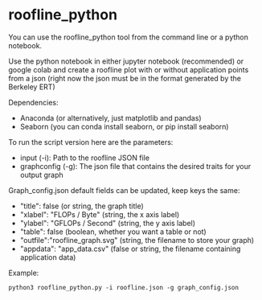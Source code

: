 # roofline_python

You can use the roofline_python tool from the command line or a python notebook.

Use the python notebook in either jupyter notebook (recommended) or google colab and create a roofline plot with or without application points from a json (right now the json must be in the format generated by the Berkeley ERT)

Dependencies:
* Anaconda (or alternatively, just matplotlib and pandas)
* Seaborn (you can conda install seaborn, or pip install seaborn)

To run the script version here are the parameters:
* input (-i): Path to the roofline JSON file
* graphconfig (-g): The json file that contains the desired traits for your output graph

Graph_config.json default fields can be updated, keep keys the same:
* "title": false (or string, the graph title)
* "xlabel": "FLOPs / Byte" (string, the x axis label)
* "ylabel": "GFLOPs / Second" (string, the y axis label)
* "table": false (boolean, whether you want a table or not)
* "outfile":"roofline_graph.svg" (string, the filename to store your graph)
* "appdata": "app_data.csv" (false or string, the filename containing application data)

Example:
~~~
python3 roofline_python.py -i roofline.json -g graph_config.json
~~~
  
